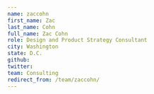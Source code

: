 ```yaml
---
name: zaccohn
first_name: Zac
last_name: Cohn
full_name: Zac Cohn
role: Design and Product Strategy Consultant
city: Washington
state: D.C.
github: 
twitter: 
team: Consulting
redirect_from: /team/zaccohn/
---
```

